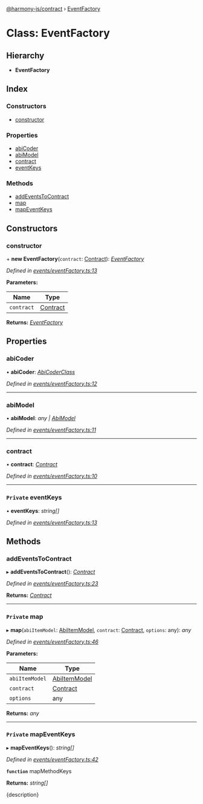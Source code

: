 [@harmony-js/contract](../globals.md) › [EventFactory](eventfactory.md)

# Class: EventFactory

## Hierarchy

* **EventFactory**

## Index

### Constructors

* [constructor](eventfactory.md#constructor)

### Properties

* [abiCoder](eventfactory.md#abicoder)
* [abiModel](eventfactory.md#abimodel)
* [contract](eventfactory.md#contract)
* [eventKeys](eventfactory.md#private-eventkeys)

### Methods

* [addEventsToContract](eventfactory.md#addeventstocontract)
* [map](eventfactory.md#private-map)
* [mapEventKeys](eventfactory.md#private-mapeventkeys)

## Constructors

###  constructor

\+ **new EventFactory**(`contract`: [Contract](contract.md)): *[EventFactory](eventfactory.md)*

*Defined in [events/eventFactory.ts:13](https://github.com/FireStack-Lab/Harmony-sdk-core/blob/ffbbffb/packages/harmony-contract/src/events/eventFactory.ts#L13)*

**Parameters:**

Name | Type |
------ | ------ |
`contract` | [Contract](contract.md) |

**Returns:** *[EventFactory](eventfactory.md)*

## Properties

###  abiCoder

• **abiCoder**: *[AbiCoderClass](abicoderclass.md)*

*Defined in [events/eventFactory.ts:12](https://github.com/FireStack-Lab/Harmony-sdk-core/blob/ffbbffb/packages/harmony-contract/src/events/eventFactory.ts#L12)*

___

###  abiModel

• **abiModel**: *any | [AbiModel](abimodel.md)*

*Defined in [events/eventFactory.ts:11](https://github.com/FireStack-Lab/Harmony-sdk-core/blob/ffbbffb/packages/harmony-contract/src/events/eventFactory.ts#L11)*

___

###  contract

• **contract**: *[Contract](contract.md)*

*Defined in [events/eventFactory.ts:10](https://github.com/FireStack-Lab/Harmony-sdk-core/blob/ffbbffb/packages/harmony-contract/src/events/eventFactory.ts#L10)*

___

### `Private` eventKeys

• **eventKeys**: *string[]*

*Defined in [events/eventFactory.ts:13](https://github.com/FireStack-Lab/Harmony-sdk-core/blob/ffbbffb/packages/harmony-contract/src/events/eventFactory.ts#L13)*

## Methods

###  addEventsToContract

▸ **addEventsToContract**(): *[Contract](contract.md)*

*Defined in [events/eventFactory.ts:23](https://github.com/FireStack-Lab/Harmony-sdk-core/blob/ffbbffb/packages/harmony-contract/src/events/eventFactory.ts#L23)*

**Returns:** *[Contract](contract.md)*

___

### `Private` map

▸ **map**(`abiItemModel`: [AbiItemModel](../interfaces/abiitemmodel.md), `contract`: [Contract](contract.md), `options`: any): *any*

*Defined in [events/eventFactory.ts:46](https://github.com/FireStack-Lab/Harmony-sdk-core/blob/ffbbffb/packages/harmony-contract/src/events/eventFactory.ts#L46)*

**Parameters:**

Name | Type |
------ | ------ |
`abiItemModel` | [AbiItemModel](../interfaces/abiitemmodel.md) |
`contract` | [Contract](contract.md) |
`options` | any |

**Returns:** *any*

___

### `Private` mapEventKeys

▸ **mapEventKeys**(): *string[]*

*Defined in [events/eventFactory.ts:42](https://github.com/FireStack-Lab/Harmony-sdk-core/blob/ffbbffb/packages/harmony-contract/src/events/eventFactory.ts#L42)*

**`function`** mapMethodKeys

**Returns:** *string[]*

{description}
